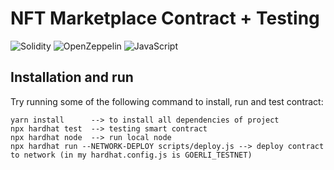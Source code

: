 # NFT Marketplace Contract + Testing

![Solidity](https://img.shields.io/badge/Solidity-e6e6e6?style=for-the-badge&logo=solidity&logoColor=black) ![OpenZeppelin](https://img.shields.io/badge/OpenZeppelin-4E5EE4?logo=OpenZeppelin&logoColor=fff&style=for-the-badge) ![JavaScript](https://img.shields.io/badge/JavaScript-323330?style=for-the-badge&logo=javascript&logoColor=F7DF1E) 

## Installation and run
Try running some of the following command to install, run and test contract:

```shell
yarn install      --> to install all dependencies of project
npx hardhat test  --> testing smart contract
npx hardhat node  --> run local node
npx hardhat run --NETWORK-DEPLOY scripts/deploy.js --> deploy contract to network (in my hardhat.config.js is GOERLI_TESTNET) 
```
